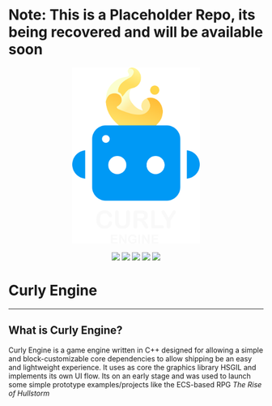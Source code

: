 # Note: This is a Placeholder Repo, its being recovered and will be available soon

<p align="center">
    <a href="#"><img src="other/res/curly-text.png?raw=true" width="50%"></a>
</p>

<p align="center">
    <!--<a href="https://github.com/AsulconS/Curly-Engine/releases/tag/v0.1.0"><img src="https://img.shields.io/github/v/release/AsulconS/Curly-Engine"></a>-->
    <a href="#"><img src="https://img.shields.io/github/last-commit/AsulconS/Curly-Engine"></a>
    <a href="#"><img src="https://img.shields.io/github/commit-activity/y/AsulconS/Curly-Engine"></a>
    <a href="https://github.com/AsulconS/Curly-Engine/issues"><img src="https://img.shields.io/github/issues/AsulconS/Curly-Engine"></a>
    <a href="https://github.com/AsulconS/Curly-Engine/pulls"><img src="https://img.shields.io/github/issues-pr/AsulconS/Curly-Engine"></a>
    <a href="#"><img src="https://img.shields.io/github/stars/AsulconS/Curly-Engine"></a>
</p>

# Curly Engine
---

## What is Curly Engine?

Curly Engine is a game engine written in C++ designed for allowing a simple and block-customizable core dependencies to allow shipping be an easy and lightweight experience. It uses as core the graphics library HSGIL and implements its own UI flow. Its on an early stage and was used to launch some simple prototype examples/projects like the ECS-based RPG _The Rise of Hullstorm_
